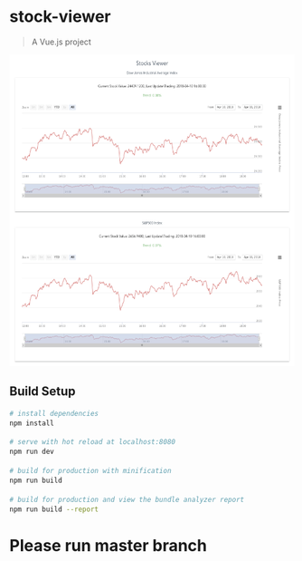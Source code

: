 # stock-viewer

> A Vue.js project
<p align="center">
  <img src="./src/assets/screenshot.png" alt="Stocks Viewer"
       width="550" height="550">
</p>

## Build Setup

``` bash
# install dependencies
npm install

# serve with hot reload at localhost:8080
npm run dev

# build for production with minification
npm run build

# build for production and view the bundle analyzer report
npm run build --report
```

# Please run master branch
